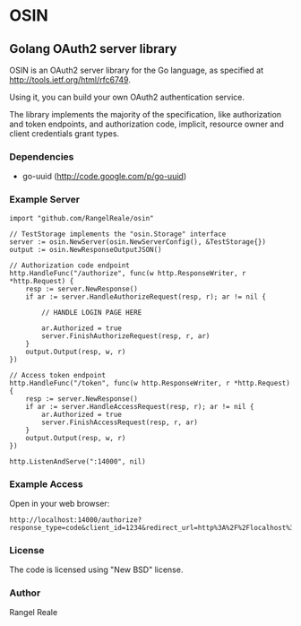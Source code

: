 OSIN
====

Golang OAuth2 server library
----------------------------

OSIN is an OAuth2 server library for the Go language, as specified at
http://tools.ietf.org/html/rfc6749.

Using it, you can build your own OAuth2 authentication service.

The library implements the majority of the specification, like authorization and token endpoints, and authorization code, implicit, resource owner and client credentials grant types.

### Dependencies

* go-uuid (http://code.google.com/p/go-uuid)

### Example Server

	import "github.com/RangelReale/osin"

	// TestStorage implements the "osin.Storage" interface
	server := osin.NewServer(osin.NewServerConfig(), &TestStorage{})
	output := osin.NewResponseOutputJSON()
	
	// Authorization code endpoint
	http.HandleFunc("/authorize", func(w http.ResponseWriter, r *http.Request) {
		resp := server.NewResponse()
		if ar := server.HandleAuthorizeRequest(resp, r); ar != nil {
			
			// HANDLE LOGIN PAGE HERE
			
			ar.Authorized = true
			server.FinishAuthorizeRequest(resp, r, ar)
		}
		output.Output(resp, w, r)
	})

	// Access token endpoint
	http.HandleFunc("/token", func(w http.ResponseWriter, r *http.Request) {
		resp := server.NewResponse()
		if ar := server.HandleAccessRequest(resp, r); ar != nil {
			ar.Authorized = true
			server.FinishAccessRequest(resp, r, ar)
		}
		output.Output(resp, w, r)
	})

	http.ListenAndServe(":14000", nil)
		
### Example Access

Open in your web browser:

	http://localhost:14000/authorize?response_type=code&client_id=1234&redirect_url=http%3A%2F%2Flocalhost%3A14000%2Fappauth%2Fcode

### License

The code is licensed using "New BSD" license.

### Author

Rangel Reale
